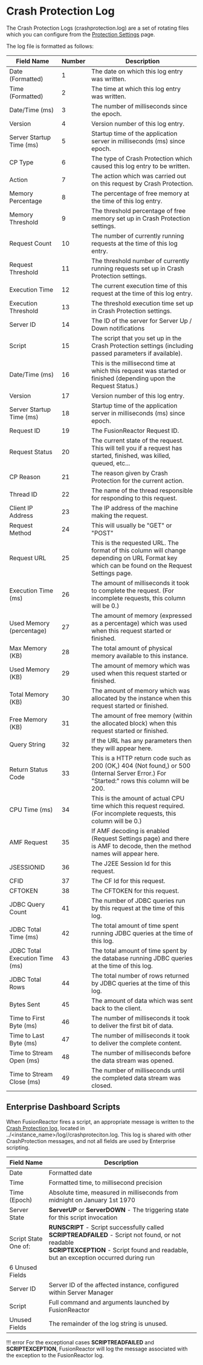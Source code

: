 # Crash Protection Log

The Crash Protection Logs (crashprotection.log) are a set of rotating files which you can
configure from the [Protection Settings](/Data-insights/Features/Crash-protection/Settings/) page.

The log file is formatted as follows:

|Field Name|Number|Description|
|--- |--- |--- |
|Date (Formatted)|1|The date on which this log entry was written.|
|Time (Formatted)|2|The time at which this log entry was written.|
|Date/Time (ms)|3|The number of milliseconds since the epoch.|
|Version|4|Version number of this log entry.|
|Server Startup Time (ms)|5|Startup time of the application server in milliseconds (ms) since epoch.|
|CP Type|6|The type of Crash Protection which caused this log entry to be written.|
|Action|7|The action which was carried out on this request by Crash Protection.|
|Memory Percentage|8|The percentage of free memory at the time of this log entry.|
|Memory Threshold|9|The threshold percentage of free memory set up in Crash Protection settings.|
|Request Count|10|The number of currently running requests at the time of this log entry.|
|Request Threshold|11|The threshold number of currently running requests set up in Crash Protection settings.|
|Execution Time|12|The current execution time of this request at the time of this log entry.|
|Execution Threshold|13|The threshold execution time set up in Crash Protection settings.|
|Server ID|14|The ID of the server for Server Up / Down notifications|
|Script|15|The script that you set up in the Crash Protection settings (including passed parameters if available).|
|Date/Time (ms)|16|This is the millisecond time at which this request was started or finished (depending upon the Request Status.)|
|Version|17|Version number of this log entry.|
|Server Startup Time (ms)|18|Startup time of the application server in milliseconds (ms) since epoch.|
|Request ID|19|The FusionReactor Request ID.|
|Request Status|20|The current state of the request. This will tell you if a request has started, finished, was killed, queued, etc...|
|CP Reason|21|The reason given by Crash Protection for the current action.|
|Thread ID|22|The name of the thread responsible for responding to this request.|
|Client IP Address|23|The IP address of the machine making the request.|
|Request Method|24|This will usually be "GET" or "POST"|
|Request URL|25|This is the requested URL. The format of this column will change depending on URL Format key which can be found on the Request Settings page.|
|Execution Time (ms)|26|The amount of milliseconds it took to complete the request. (For incomplete requests, this column will be 0.)|
|Used Memory (percentage)|27|The amount of memory (expressed as a percentage) which was used when this request started or finished.|
|Max Memory (KB)|28|The total amount of physical memory available to this instance.|
|Used Memory (KB)|29|The amount of memory which was used when this request started or finished.|
|Total Memory (KB)|30|The amount of memory which was allocated by the instance when this request started or finished.|
|Free Memory (KB)|31|The amount of free memory (within the allocated block) when this request started or finished.|
|Query String|32|If the URL has any parameters then they will appear here.|
|Return Status Code|33|This is a HTTP return code such as 200 (OK,) 404 (Not found,) or 500 (Internal Server Error.) For "Started:" rows this column will be 200.|
|CPU Time (ms)|34|This is the amount of actual CPU time which this request required. (For incomplete requests, this column will be 0.)|
|AMF Request|35|If AMF decoding is enabled (Request Settings page) and there is AMF to decode, then the method names will appear here.|
|JSESSIONID|36|The J2EE Session Id for this request.|
|CFID|37|The CF Id for this request.|
|CFTOKEN|38|The CFTOKEN for this request.|
|JDBC Query Count|41|The number of JDBC queries run by this request at the time of this log.|
|JDBC Total Time (ms)|42|The total amount of time spent running JDBC queries at the time of this log.|
|JDBC Total Execution Time (ms)|43|The total amount of time spent by the database running JDBC queries at the time of this log.|
|JDBC Total Rows|44|The total number of rows returned by JDBC queries at the time of this log.|
|Bytes Sent|45|The amount of data which was sent back to the client.|
|Time to First Byte (ms)|46|The number of milliseconds it took to deliver the first bit of data.|
|Time to Last Byte (ms)|47|The number of milliseconds it took to deliver the complete content.|
|Time to Stream Open (ms)|48|The number of milliseconds before the data stream was opened.|
|Time to Stream Close (ms)|49|The number of milliseconds until the completed data stream was closed.|

## Enterprise Dashboard Scripts

When FusionReactor fires a script, an appropriate message is written to
the [Crash Protection log](Crash-Protection-Log.md), located in 
../<instance_name>/log/<timestamp>/crashproteciton.log.
This log is shared with other CrashProtection messages, and not all
fields are used by Enterprise scripting.

|Field Name|Description|
|--- |--- |
|Date|Formatted date|
|Time|Formatted time, to millisecond precision|
|Time (Epoch)|Absolute time, measured in milliseconds from midnight on January 1st 1970|
|Server State| **ServerUP** or **ServerDOWN** - The triggering state for this script invocation|
|Script State<br>One of:|**RUNSCRIPT** - Script successfully called<br>**SCRIPTREADFAILED** - Script not found, or not readable<br>**SCRIPTEXCEPTION** - Script found and readable, but an exception occurred during run|
|6 Unused Fields||
|Server ID|Server ID of the affected instance, configured within Server Manager|
|Script|Full command and arguments launched by FusionReactor|
|Unused Fields|The remainder of the log string is unused.|

!!! error 
    For the exceptional cases **SCRIPTREADFAILED** and **SCRIPTEXCEPTION**,
    FusionReactor will log the message associated with the exception to the
    FusionReactor log.
